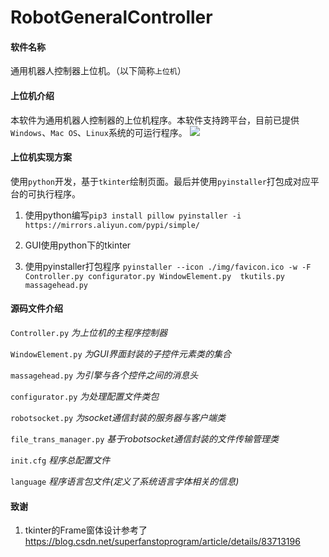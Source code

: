 # RobotGeneralController
#### 软件名称

通用机器人控制器上位机。（以下简称`上位机`）



#### 上位机介绍

本软件为通用机器人控制器的上位机程序。本软件支持跨平台，目前已提供`Windows`、`Mac OS`、`Linux`系统的可运行程序。
![](https://gitee.com/ClimbSnailQ/Project_Image/raw/master/RobotGeneralController/RobotGeneralController.png)

#### 上位机实现方案

使用`python`开发，基于`tkinter`绘制页面。最后并使用`pyinstaller`打包成对应平台的可执行程序。

1. 使用python编写`pip3 install pillow pyinstaller -i https://mirrors.aliyun.com/pypi/simple/`

2. GUI使用python下的tkinter
3. 使用pyinstaller打包程序 `pyinstaller --icon ./img/favicon.ico -w -F Controller.py configurator.py WindowElement.py  tkutils.py massagehead.py`


#### 源码文件介绍

`Controller.py` _为上位机的主程序控制器_

`WindowElement.py` _为GUI界面封装的子控件元素类的集合_

`massagehead.py` _为引擎与各个控件之间的消息头_

`configurator.py` _为处理配置文件类包_

`robotsocket.py` _为socket通信封装的服务器与客户端类_

`file_trans_manager.py` _基于robotsocket通信封装的文件传输管理类_

`init.cfg` _程序总配置文件_

`language` _程序语言包文件(定义了系统语言字体相关的信息)_

#### 致谢
1. tkinter的Frame窗体设计参考了<https://blog.csdn.net/superfanstoprogram/article/details/83713196>

